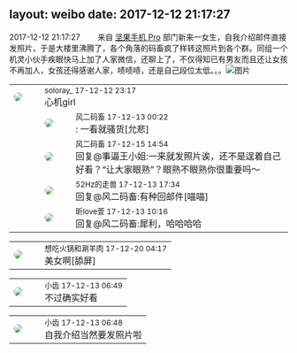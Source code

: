 layout: weibo
date: 2017-12-12 21:17:27
---
<meta name="referrer" content="no-referrer" />

2017-12-12 21:17:27  &nbsp;&nbsp;&nbsp;&nbsp;&nbsp;&nbsp; 来自 <a href="http://app.weibo.com/t/feed/Z4AgP" rel="nofollow">坚果手机 Pro</a>
部门新来一女生，自我介绍邮件直接发照片，于是大楼里沸腾了，各个角落的码畜疯了样转这照片到各个群。同组一个机灵小伙手疾眼快马上加了人家微信，还聊上了，不仅得知已有男友而且还让女孩不再加人，女孩还得感谢人家，啧啧啧，还是自己段位太低。。。 ​​​
![图片](https://wx4.sinaimg.cn/large/6d2a6003ly1fmeaqeo35dj20qo0qojtm.jpg)

<table style="width: 100%;">
  <tr>
    <td style="width: 40px;"><img style="border-radius:50%" src="https://tvax1.sinaimg.cn/crop.2.0.716.716.50/67e1b88ely8fs6annilczj20sg0lcdgw.jpg?KID=imgbed,tva&Expires=1624466432&ssig=A%2BeGubr1E5"></td>
    <td colspan="2"><small>soloray_ 17-12-12 23:17</small><br/>心机girl</td>
  </tr>
  <tr>
    <td/>
    <td style="width: 40px;"><img style="border-radius:50%" src="https://tva3.sinaimg.cn/crop.0.0.639.639.50/6d2a6003jw8f3idy69w2gj20hs0hrt9g.jpg?KID=imgbed,tva&Expires=1624466433&ssig=KXdI%2BE9dkq"></td>
    <td><small>风二码畜 17-12-13 00:22</small><br/>: 一看就骚货[允悲]</td>
  </tr>
  <tr>
    <td/>
    <td style="width: 40px;"><img style="border-radius:50%" src="https://tva3.sinaimg.cn/crop.0.0.639.639.50/6d2a6003jw8f3idy69w2gj20hs0hrt9g.jpg?KID=imgbed,tva&Expires=1624466433&ssig=KXdI%2BE9dkq"></td>
    <td><small>风二码畜 17-12-15 14:54</small><br/>回复@事逼王小姐:一来就发照片诶，还不是逞着自己好看？“让大家眼熟”？眼熟不眼熟你很重要吗～</td>
  </tr>
  <tr>
    <td/>
    <td style="width: 40px;"><img style="border-radius:50%" src="https://tva4.sinaimg.cn/crop.0.0.180.180.50/8beaf773jw1e8qgp5bmzyj2050050aa8.jpg?KID=imgbed,tva&Expires=1624466433&ssig=CqUKtZPgmW"></td>
    <td><small>52Hz的走兽 17-12-13 17:34</small><br/>回复@风二码畜:有种回邮件[喵喵]</td>
  </tr>
  <tr>
    <td/>
    <td style="width: 40px;"><img style="border-radius:50%" src="https://tva3.sinaimg.cn/crop.0.0.180.180.50/6958d0e3jw1e8qgp5bmzyj2050050aa8.jpg?KID=imgbed,tva&Expires=1624466433&ssig=JK0LTUzeQs"></td>
    <td><small>昕love萱 17-12-13 10:16</small><br/>回复@风二码畜:犀利，哈哈哈哈</td>
  </tr>
</table>

<table style="width: 100%;">
  <tr>
    <td style="width: 40px;"><img style="border-radius:50%" src="https://tva1.sinaimg.cn/crop.0.1.751.751.50/71c5c7f8jw8f5hblff0u4j20kv0ky3zn.jpg?KID=imgbed,tva&Expires=1624466432&ssig=5RDfKAwldW"></td>
    <td colspan="2"><small>想吃火锅和涮羊肉 17-12-20 04:17</small><br/>美女啊[舔屏]</td>
  </tr>
</table>

<table style="width: 100%;">
  <tr>
    <td style="width: 40px;"><img style="border-radius:50%" src="https://tva3.sinaimg.cn/crop.0.0.480.480.50/4d4bc111jw8ejj3t36gwaj20dc0dc769.jpg?KID=imgbed,tva&Expires=1624466432&ssig=27qmR%2F%2BnLC"></td>
    <td colspan="2"><small>小齿 17-12-13 06:49</small><br/>不过确实好看</td>
  </tr>
</table>

<table style="width: 100%;">
  <tr>
    <td style="width: 40px;"><img style="border-radius:50%" src="https://tva3.sinaimg.cn/crop.0.0.480.480.50/4d4bc111jw8ejj3t36gwaj20dc0dc769.jpg?KID=imgbed,tva&Expires=1624466432&ssig=27qmR%2F%2BnLC"></td>
    <td colspan="2"><small>小齿 17-12-13 06:48</small><br/>自我介绍当然要发照片啦</td>
  </tr>
</table>
